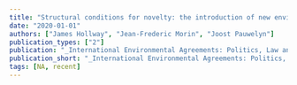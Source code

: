 ```yaml
---
title: "Structural conditions for novelty: the introduction of new environmental clauses to the trade regime complex"
date: "2020-01-01"
authors: ["James Hollway", "Jean-Frederic Morin", "Joost Pauwelyn"]
publication_types: ["2"]
publication: "_International Environmental Agreements: Politics, Law and Economics_, (20), 1, pp. 61--83"
publication_short: "_International Environmental Agreements: Politics, Law and Economics_, (20), 1, pp. 61--83"
tags: [NA, recent]
---
```

